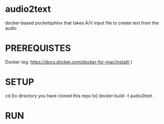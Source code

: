 # audio2text
docker-based pocketsphinx that takes A/V input file to create text from the audio

# PREREQUISTES
Docker (eg:  https://docs.docker.com/docker-for-mac/install/ )

# SETUP
cd [to directory you have cloned this repo to]
docker build -t audio2text .

# RUN
